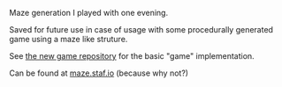 Maze generation I played with one evening.

Saved for future use in case of usage with some procedurally generated game using a maze like struture.

See [the new game repository](https://github.com/staf/maze-game) for the basic "game" implementation.

Can be found at [maze.staf.io](https://maze.staf.io) (because why not?)
